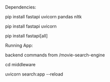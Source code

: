 Dependencies:

pip install fastapi uvicorn pandas nltk

pip install fastapi uvicorn

pip install fastapi[all]


Running App:

backend commands from /movie-search-engine

cd middleware

uvicorn search:app --reload